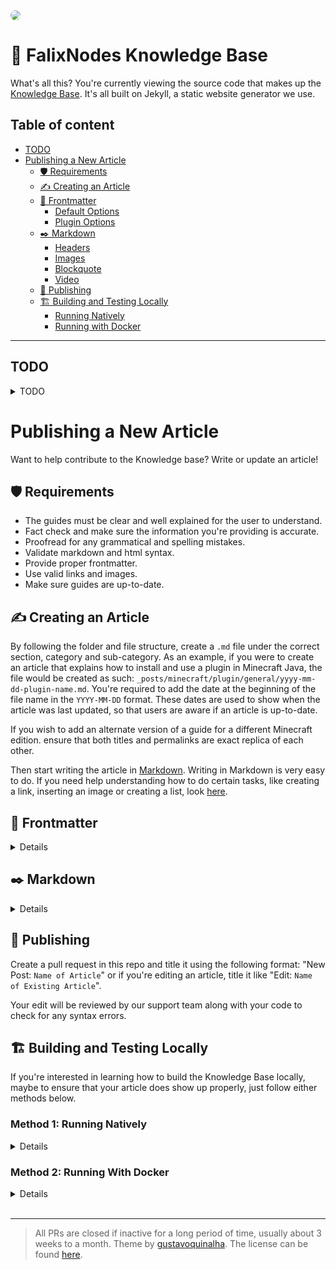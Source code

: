 <img style="border-radius: 20px;" src="https://i.imgur.com/nyoM6z6.png">

# 📖 FalixNodes Knowledge Base

What's all this? You're currently viewing the source code that makes up the [Knowledge Base](https://kb.falixnodes.net/). It's all built on Jekyll, a static website generator we use.

## Table of content

- [TODO](https://github.com/FalixNodes-Software/KB-articles#todo)
- [Publishing a New Article](https://github.com/FalixNodes-Software/KB-articles#publishing-a-new-article)
  - [🛡️ Requirements](https://github.com/FalixNodes-Software/KB-articles#%EF%B8%8F-requirements)
  - [✍️ Creating an Article](https://github.com/FalixNodes-Software/KB-articles#%EF%B8%8F-creating-an-article)
  - [📃️ Frontmatter](https://github.com/FalixNodes-Software/KB-articles#%EF%B8%8F-frontmatter)
    - [Default Options](https://github.com/FalixNodes-Software/KB-articles#default-options)
    - [Plugin Options](https://github.com/FalixNodes-Software/KB-articles#plugins)
  - [✒️ Markdown](https://github.com/FalixNodes-Software/KB-articles#%EF%B8%8F-markdown)
    - [Headers](https://github.com/FalixNodes-Software/KB-articles#headers)
    - [Images](https://github.com/FalixNodes-Software/KB-articles#images)
    - [Blockquote](https://github.com/FalixNodes-Software/KB-articles#blockquote)
    - [Video](https://github.com/FalixNodes-Software/KB-articles#video)
  - [📢️ Publishing](https://github.com/FalixNodes-Software/KB-articles#%EF%B8%8F-publishing)
  - [🏗️ Building and Testing Locally](https://github.com/FalixNodes-Software/KB-articles#%EF%B8%8F-building-and-testing-locally)
    - [Running Natively](https://github.com/FalixNodes-Software/KB-articles#method-1-running-natively)
    - [Running with Docker](https://github.com/FalixNodes-Software/KB-articles#method-2-running-with-docker)

---

## TODO

<details>
<summary>TODO</summary>

- [ ] Improve embeds with author & date updated, etc
- [ ] Instead of a single post layout use multiple for java + bedrock, plugins, getting started to reduce build time (if?)
- [ ] Add video thumbnails
- [ ] Use standard theme colors
- [ ] RSS feed
- [ ] Sitemap
- [ ] Expand post page width
- [ ] Auto toggle subcategories filter based on url
- [ ] Add hero image to home and category pages
- [ ] Move away from cluttered CSS CDN
- [ ] Revisit lighthouse
- [ ] Admin panel
- [ ] Multilingual support
- [ ] Use other icon styles (duotone, light, etc)
- [ ] Make category enlarge on hover
- [ ] Improve aside category nav (group sections)
- [ ] Use shadows
- [ ] Github icon author
- [ ] Add color contrast between boxes and background
- [ ] Use separate js files (?)
- [ ] Get rid of & nesting in scss
- [ ] Use custom icons for different categories

</details>

# Publishing a New Article

Want to help contribute to the Knowledge base? Write or update an article!

## 🛡️ Requirements

- The guides must be clear and well explained for the user to understand.
- Fact check and make sure the information you're providing is accurate.
- Proofread for any grammatical and spelling mistakes.
- Validate markdown and html syntax.
- Provide proper frontmatter.
- Use valid links and images.
- Make sure guides are up-to-date.

## ✍️ Creating an Article

By following the folder and file structure, create a `.md` file under the correct section, category and sub-category. As an example, if you were to create an article that explains how to install and use a plugin in Minecraft Java, the file would be created as such: `_posts/minecraft/plugin/general/yyyy-mm-dd-plugin-name.md`. You're required to add the date at the beginning of the file name in the `YYYY-MM-DD` format. These dates are used to show when the article was last updated, so that users are aware if an article is up-to-date.

If you wish to add an alternate version of a guide for a different Minecraft edition. ensure that both titles and permalinks are exact replica of each other.

Then start writing the article in [Markdown](https://www.markdownguide.org/getting-started/). Writing in Markdown is very easy to do. If you need help understanding how to do certain tasks, like creating a link, inserting an image or creating a list, look [here](https://guides.github.com/features/mastering-markdown/).

## 📃️ Frontmatter

<details>

<br>

Make sure the frontmatter is setup properly; this is usually at the top of every article.

### Default Options

```markdown
---
layout: post
title:  "Title of Article"
category: Java
tags: General
description: "Here is the description of your guide"
permalink: /minecraft/java/general/name-of-article
image: "link"
author: Name
icon: book-bookmark
---
```

| Metadata       | Description                                                                                                                  |
| -------------- | ---------------------------------------------------------------------------------------------------------------------------- |
| `layout:`      | Must **always** remain as `post`                                                                                             |
| `title:`       | The title of your guide, make sure it contains the necessary keywords to make it stand out                                   |
| `category:`    | Any of the categories in the `_categories` folder _(Case sensitive)_                                                         |
| `tags:`        | Any sub-category; they are each listed in their corresponding category file in the `_categories_` folder. _(Case sensitive)_ |
| `description:` | A description for your guide, keep it concise, informative and interesting                                                   |
| `permalink:`   | /`section`/`category`/`sub-category`/`short-title` _(Lowercase)_                                                             |
| `image:`       | A direct link to an image to be used as a thumbnail _(Optional)_                                                             |
| `author:`      | Name of the current author and maintainer. For multiple use the array format. Maximum limit of 3                             |
| `icon:`        | Direct link to an icon. _(Optional)_                                                                                         |
| `toc:`         | Whether to enable table of contents or not. _(Optional, default value is `true`)_                                            |

> Encompass your values in quotation marks if it contains symbols other than slashes `/` or hyphens `-`.
> New authors must request for their github account to be manually added to display profile pictures.

### Modifications / Addon Options

The below frontmatter options are extra options for **Minecraft modifications and addons (plugins, mods and data-packs)** in addition to the default options:

```markdown
---
layout: post
title:  "Title of Article"
category: Modifications
tags: General
description: "Here is the description of your guide"
permalink: /minecraft/modifications/general/name-of-mod
image: "link"
author: Name

icon: "link"
mod-name: "Name of mod"
mod-author: "Mod author"
mod-url: "link"
---
```

| Metadata      | Description                                                                                 |
| ------------- | ------------------------------------------------------------------------------------------- |
| `icon:`       | Direct link to the mod's icon                                                               |
| `mod-name:`   | Official mod name                                                                           |
| `mod-author:` | Name of the mod's author or company. You may use a comma `,` to list a maximum of 3 authors |
| `mod-url:`    | A link to the mod's official page or website                                                |

### Getting Started Options

If you wish to include a post from an existing category in the `Getting started` category, use these extra frontmatter options:

```markdown
---
category:
    - Java
    - Getting-started
post_order: 1
---
```

| Metadata     | Description                                                                                                                 |
| ------------ | --------------------------------------------------------------------------------------------------------------------------- |
| `category`   | Can be turned into an array to include an extra category. `Getting-started` must always be the second category in the array |
| `post_order` | Order of the post within the Getting-started category                                                                       |

</details>

## ✒️ Markdown

<details>

<br>

[Markdown cheatsheet](https://markdownguide.offshoot.io/cheat-sheet/).

### Headers

Using "# Title of Article" isn't needed; the layout will automatically add the title of the article to the top of the guide. That being said, always use "## Subtitle" instead.
It is recommended to a related Github flavored emoji at the beginning of main subtitles (## or h2) to improve user friendliness (such as: `## :earth_asia: Dynmap`). A list of all Github emojis can be found in a [cheatsheet](https://github.com/ikatyang/emoji-cheat-sheet/blob/master/README.md).

### Ordered Lists (Steps)

When typing out steps using ordered lists, make sure to separate each step with a **blank line**. Otherwise, Karamdown will not generate a `<p>` tag.

### Images

If you're adding an image to the files, use a path like `content/assets/images/posts/...`.

### Blockquote

There are 4 custom blockquote, which are each used in different context:

**Note:**

Used to add additional information that does not fit in its own paragraph.

```jekyll
> hi this is blockquote
```

**Success:**

Used to signify success messages or completion.

```jekyll
{: .success}

> hi this is blockquote
```

**Warning:**

Used as a warning to avoid something.

```jekyll
{: .warning}

> hi this is blockquote
```

**Error:**

Used as a way to display common errors or issues.

```jekyll
{: .error}

> hi this is blockquote
```

### Video

[Learn how to embed a YouTube video](https://support.google.com/youtube/answer/171780?hl=en)

```jekyll

<video controls preload="auto"><source
 src="https://example.com/video.webm" type="video/webm"
 src="https://example.com/video.mp4" type="video/mp4"
 /></video>

```

> If you're adding a video to the files, use a path like `/assets/videos/posts/...`.

Make sure to provide both webm and mp4. Webm are much smaller and load faster, although an MP4 file is required as not all browsers support webm format. So the MP4 is more of a fallback option if the user's browser doesn't like the webm format.

</details>

## 📢️ Publishing

Create a pull request in this repo and title it using the following format: "New Post: `Name of Article`" or if you're editing an article, title it like "Edit: `Name of Existing Article`".

Your edit will be reviewed by our support team along with your code to check for any syntax errors.

## 🏗️ Building and Testing Locally

If you're interested in learning how to build the Knowledge Base locally, maybe to ensure that your article does show up properly, just follow either methods below.

### Method 1: Running Natively

<details>

<br>

Since the Knowledge Base is powered by Jekyll, you'll need to install it [here](https://jekyllrb.com/docs/installation/).
While it's installing, download a copy of this repository.

Once Jekyll is fully installed, open command prompt and change directory (`cd`) to the downloaded repository. Then type and run the following command:

```jekyll

bundle exec jekyll serve --livereload --watch

```

Once you see a done message, go to <http://localhost:4000/> in your preferred web browser.

</details>

### Method 2: Running With Docker

<details>

<br>

Since we will be using Docker, you'll need to install it [here](https://docs.docker.com/get-docker/).
While it's installing, download a copy of this repository, and create a `docker-compose.yml` file in it's root with the following content:

```jekyll

services:
jekyll:
volumes: - "./:/srv/jekyll" - "./vendor/bundle:/usr/local/bundle"
ports: - "4000:4000" - "35729:35729"
image: jekyll/jekyll
command: jekyll serve --livereload --watch --force_polling

```

> If this is the first time running the Knowledge Base, use `bundle install` instead of `jekyll serve --livereload --watch --force_polling`. Once everything is installed you may continue using `jekyll serve --livereload --watch --force_polling`.

Once Docker is fully installed, run it. Then open command prompt and change directory (`cd`) to the downloaded repository, and type and run the following command:

```docker

docker-compose up

```

Once you see a done message, go to <http://localhost:4000/> in your preferred web browser.

</details>

<br>

---

> All PRs are closed if inactive for a long period of time, usually about 3 weeks to a month.
> Theme by [gustavoquinalha](https://github.com/gustavoquinalha/jekyll-help-center-theme). The license can be found [here](https://github.com/gustavoquinalha/jekyll-help-center-theme/blob/master/LICENSE.txt).
